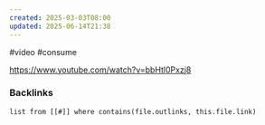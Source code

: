 ```yaml
---
created: 2025-03-03T08:00
updated: 2025-06-14T21:38
---
```

#video #consume

https://www.youtube.com/watch?v=bbHtl0Pxzj8


### Backlinks
```dataview 
list from [[#]] where contains(file.outlinks, this.file.link)
```

